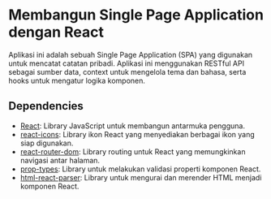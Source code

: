 # Membangun Single Page Application dengan React

Aplikasi ini adalah sebuah Single Page Application (SPA) yang digunakan untuk mencatat catatan pribadi. Aplikasi ini menggunakan RESTful API sebagai sumber data, context untuk mengelola tema dan bahasa, serta hooks untuk mengatur logika komponen.

## Dependencies

- [React](https://reactjs.org/): Library JavaScript untuk membangun antarmuka pengguna.
- [react-icons](https://react-icons.github.io/react-icons/): Library ikon React yang menyediakan berbagai ikon yang siap digunakan.
- [react-router-dom](https://reactrouter.com/web/guides/quick-start): Library routing untuk React yang memungkinkan navigasi antar halaman.
- [prop-types](https://www.npmjs.com/package/prop-types): Library untuk melakukan validasi properti komponen React.
- [html-react-parser](https://www.npmjs.com/package/html-react-parser): Library untuk mengurai dan merender HTML menjadi komponen React.
